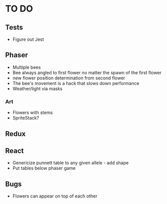 # TO DO

## Tests

-   Figure out Jest

## Phaser

-   Multiple bees
-   Bee always angled to first flower no matter the spawn of the first flower
-   new flower position determination from second flower
-   The bee's movement is a hack that slows down performance
-   Weather/light via masks

### Art

-   Flowers with stems
-   SpriteStack?

## Redux

## React

-   Genericize punnett table to any given allele - add shape
-   Put tables below phaser game

## Bugs

-   Flowers can appear on top of each other
